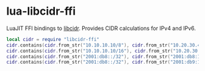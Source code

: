 # lua-libcidr-ffi

LuaJIT FFI bindings to [libcidr](http://www.over-yonder.net/~fullermd/projects/libcidr). Provides CIDR calculations for IPv4 and IPv6.

```lua
local cidr = require "libcidr-ffi"
cidr.contains(cidr.from_str("10.10.10.10/8"), cidr.from_str("10.20.30.40")) -- true
cidr.contains(cidr.from_str("10.10.10.10/16"), cidr.from_str("10.20.30.40")) -- false
cidr.contains(cidr.from_str("2001:db8::/32"), cidr.from_str("2001:db8:1234::1")) -- true
cidr.contains(cidr.from_str("2001:db8::/32"), cidr.from_str("2001:db9:1234::1")) -- false
```
